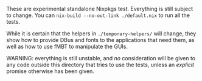 These are experimental standalone Nixpkgs test. Everything is still 
subject to change. You can `nix-build --no-out-link ./default.nix` to
run all the tests.

While it is certain that the helpers in `./temporary-helpers/` will
change, they show how to provide DBus and fonts to the applications that
need them, as well as how to use fMBT to manipulate the GUIs.

WARNING: everything is still unstable, and _no_ consideration will be
given to any code outside this directory that tries to use the tests,
unless an _explicit_ promise otherwise has been given.

